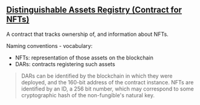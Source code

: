 [Distinguishable Assets Registry (Contract for NFTs)](https://github.com/ethereum/EIPs/issues/821)
----

A contract that tracks ownership of, and information about NFTs.

Naming conventions - vocabulary:

* NFTs: representation of those assets on the blockchain
* DARs: contracts registering such assets

> DARs can be identified by the blockchain in which they were deployed, and the 160-bit address of the contract instance. NFTs are identified by an ID, a 256 bit number, which may correspond to some cryptographic hash of the non-fungible's natural key.

